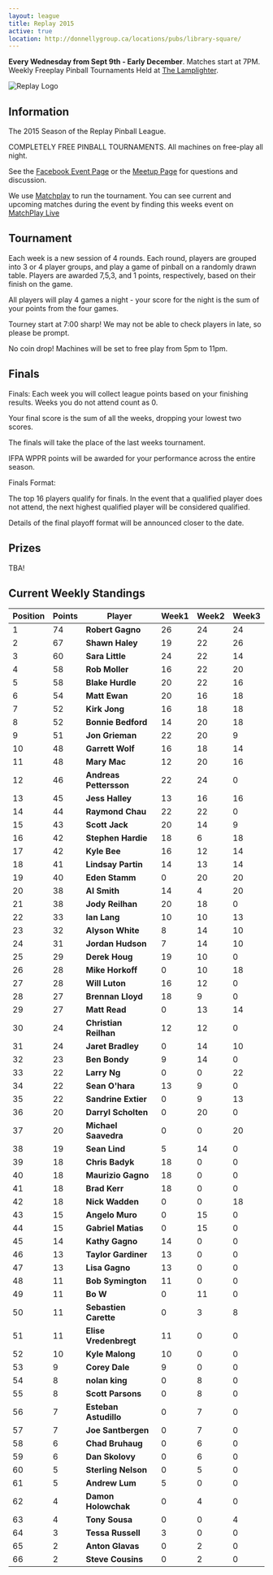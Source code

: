 ```yaml
---
layout: league
title: Replay 2015
active: true
location: http://donnellygroup.ca/locations/pubs/library-square/
---
```


<p class="message">
   <b>Every Wednesday from Sept 9th - Early December</b>. Matches start at 7PM.
   <br>
   Weekly Freeplay Pinball Tournaments Held at <a href="http://donnellygroup.ca/the-lamplighter/">The Lamplighter</a>. 
</p>

![Replay Logo]({{site.url}}/assets/Replay2015big.png)

## Information

The 2015 Season of the Replay Pinball League.

COMPLETELY FREE PINBALL TOURNAMENTS.
All machines on free-play all night. 

See the [Facebook Event Page](https://www.facebook.com/events/1698227503743219/) or the [Meetup Page](http://www.meetup.com/Replay-Pinball-League/) for questions and discussion. 

We use [Matchplay](https://matchplay.events//) to run the tournament. 
You can see current and upcoming matches during the event by finding this weeks event on [MatchPlay Live](https://matchplay.events/live)

## Tournament

Each week is a new session of 4 rounds. Each round, players are grouped into 3 or 4 player groups, and play a game of pinball on a randomly drawn table.
Players are awarded 7,5,3, and 1 points, respectively, based on their finish on the game. 

All players will play 4 games a night - your score for the night is the sum of your points from the four games. 

Tourney start at 7:00 sharp! We may not be able to check players in late, so please be prompt. 

No coin drop! Machines will be set to free play from 5pm to 11pm.

## Finals 

Finals:
Each week you will collect league points based on your finishing results. 
Weeks you do not attend count as 0. 

Your final score is the sum of all the weeks, dropping your lowest two scores. 

The finals will take the place of the last weeks tournament.

IFPA WPPR points will be awarded for your performance across the entire season. 

Finals Format:

The top 16 players qualify for finals. In the event that a qualified player does not attend, the next highest qualified player will be considered qualified. 

Details of the final playoff format will be announced closer to the date.

## Prizes

TBA!


## Current Weekly Standings

| Position | Points | Player | Week1 | Week2 | Week3 |
| -------| -------| -------| -------| -------| -------
| 1 | 74 | **Robert Gagno** | 26 | 24 | 24 |
| 2 | 67 | **Shawn Haley** | 19 | 22 | 26 |
| 3 | 60 | **Sara Little** | 24 | 22 | 14 |
| 4 | 58 | **Rob Moller** | 16 | 22 | 20 |
| 5 | 58 | **Blake Hurdle** | 20 | 22 | 16 |
| 6 | 54 | **Matt Ewan** | 20 | 16 | 18 |
| 7 | 52 | **Kirk Jong** | 16 | 18 | 18 |
| 8 | 52 | **Bonnie Bedford** | 14 | 20 | 18 |
| 9 | 51 | **Jon Grieman** | 22 | 20 | 9 |
| 10 | 48 | **Garrett Wolf** | 16 | 18 | 14 |
| 11 | 48 | **Mary Mac** | 12 | 20 | 16 |
| 12 | 46 | **Andreas Pettersson** | 22 | 24 | 0 |
| 13 | 45 | **Jess Halley** | 13 | 16 | 16 |
| 14 | 44 | **Raymond Chau** | 22 | 22 | 0 |
| 15 | 43 | **Scott Jack** | 20 | 14 | 9 |
| 16 | 42 | **Stephen Hardie** | 18 | 6 | 18 |
| 17 | 42 | **Kyle Bee** | 16 | 12 | 14 |
| 18 | 41 | **Lindsay Partin** | 14 | 13 | 14 |
| 19 | 40 | **Eden Stamm** | 0 | 20 | 20 |
| 20 | 38 | **Al Smith** | 14 | 4 | 20 |
| 21 | 38 | **Jody Reilhan** | 20 | 18 | 0 |
| 22 | 33 | **Ian Lang** | 10 | 10 | 13 |
| 23 | 32 | **Alyson White** | 8 | 14 | 10 |
| 24 | 31 | **Jordan Hudson** | 7 | 14 | 10 |
| 25 | 29 | **Derek Houg** | 19 | 10 | 0 |
| 26 | 28 | **Mike Horkoff** | 0 | 10 | 18 |
| 27 | 28 | **Will Luton** | 16 | 12 | 0 |
| 28 | 27 | **Brennan Lloyd** | 18 | 9 | 0 |
| 29 | 27 | **Matt Read** | 0 | 13 | 14 |
| 30 | 24 | **Christian Reilhan** | 12 | 12 | 0 |
| 31 | 24 | **Jaret Bradley** | 0 | 14 | 10 |
| 32 | 23 | **Ben Bondy** | 9 | 14 | 0 |
| 33 | 22 | **Larry Ng** | 0 | 0 | 22 |
| 34 | 22 | **Sean O'hara** | 13 | 9 | 0 |
| 35 | 22 | **Sandrine Extier** | 0 | 9 | 13 |
| 36 | 20 | **Darryl Scholten** | 0 | 20 | 0 |
| 37 | 20 | **Michael Saavedra** | 0 | 0 | 20 |
| 38 | 19 | **Sean Lind** | 5 | 14 | 0 |
| 39 | 18 | **Chris Badyk** | 18 | 0 | 0 |
| 40 | 18 | **Maurizio Gagno** | 18 | 0 | 0 |
| 41 | 18 | **Brad Kerr** | 18 | 0 | 0 |
| 42 | 18 | **Nick Wadden** | 0 | 0 | 18 |
| 43 | 15 | **Angelo Muro** | 0 | 15 | 0 |
| 44 | 15 | **Gabriel Matias** | 0 | 15 | 0 |
| 45 | 14 | **Kathy Gagno** | 14 | 0 | 0 |
| 46 | 13 | **Taylor Gardiner** | 13 | 0 | 0 |
| 47 | 13 | **Lisa Gagno** | 13 | 0 | 0 |
| 48 | 11 | **Bob Symington** | 11 | 0 | 0 |
| 49 | 11 | **Bo W** | 0 | 11 | 0 |
| 50 | 11 | **Sebastien Carette** | 0 | 3 | 8 |
| 51 | 11 | **Elise Vredenbregt** | 11 | 0 | 0 |
| 52 | 10 | **Kyle Malong** | 10 | 0 | 0 |
| 53 | 9 | **Corey Dale** | 9 | 0 | 0 |
| 54 | 8 | **nolan king** | 0 | 8 | 0 |
| 55 | 8 | **Scott Parsons** | 0 | 8 | 0 |
| 56 | 7 | **Esteban Astudillo** | 0 | 7 | 0 |
| 57 | 7 | **Joe Santbergen** | 0 | 7 | 0 |
| 58 | 6 | **Chad Bruhaug** | 0 | 6 | 0 |
| 59 | 6 | **Dan Skolovy** | 0 | 6 | 0 |
| 60 | 5 | **Sterling Nelson** | 0 | 5 | 0 |
| 61 | 5 | **Andrew Lum** | 5 | 0 | 0 |
| 62 | 4 | **Damon Holowchak** | 0 | 4 | 0 |
| 63 | 4 | **Tony Sousa** | 0 | 0 | 4 |
| 64 | 3 | **Tessa Russell** | 3 | 0 | 0 |
| 65 | 2 | **Anton Glavas** | 0 | 2 | 0 |
| 66 | 2 | **Steve Cousins** | 0 | 2 | 0 |
